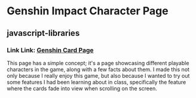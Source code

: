 # Genshin Impact Character Page
## javascript-libraries

### Link Link: [Genshin Card Page](https://baelul.github.io/javascript-libraries/)

This page has a simple concept; it's a page showcasing different playable characters in the game, along with a few facts about them. I made this not only because I really enjoy this game, but also because I wanted to try out some features I had been learning about in class, specifically the feature where the cards fade into view when scrolling on the screen.
